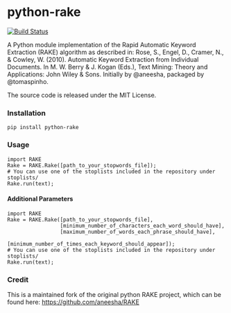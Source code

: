 python-rake
====

[![Build Status](https://travis-ci.org/fabianvf/python-rake.svg?branch=master)](https://travis-ci.org/fabianvf/python-rake)

A Python module implementation of the Rapid Automatic Keyword Extraction (RAKE) algorithm as described in: Rose, S., Engel, D., Cramer, N., & Cowley, W. (2010). Automatic Keyword Extraction from Individual Documents. In M. W. Berry & J. Kogan (Eds.), Text Mining: Theory and Applications: John Wiley & Sons. Initially by @aneesha, packaged by @tomaspinho.

The source code is released under the MIT License.

### Installation ###
    pip install python-rake

### Usage ###
    import RAKE
    Rake = RAKE.Rake([path_to_your_stopwords_file]);
    # You can use one of the stoplists included in the repository under stoplists/
    Rake.run(text);
    
#### Additional Parameters ####
    import RAKE
    Rake = RAKE.Rake([path_to_your_stopwords_file],
                     [minimum_number_of_characters_each_word_should_have],
                     [maximum_number_of_words_each_phrase_should_have],
                     [minimum_number_of_times_each_keyword_should_appear]);
    # You can use one of the stoplists included in the repository under stoplists/
    Rake.run(text);

### Credit ###
This is a maintained fork of the original python RAKE project, which can be found here: https://github.com/aneesha/RAKE
